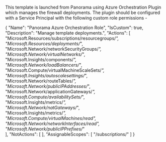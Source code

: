 This template is launched from Panorama using Azure Orchestration Plugin which manages the firewall deployments. The plugin should be configured with a Service Principal with the following custom role permissions -

{
    "Name": "Panorama Azure Orchestration Role",
    "IsCustom": true,
    "Description": "Manage template deployments.",
    "Actions": [
        "Microsoft.Resources/subscriptions/resourcegroups/*",  
        "Microsoft.Resources/deployments/*",  
        "Microsoft.Network/networkSecurityGroups/*",  
        "Microsoft.Network/virtualNetworks/*",  
        "Microsoft.Insights/components/*",  
        "Microsoft.Network/loadBalancers/*",  
        "Microsoft.Compute/virtualMachineScaleSets/*",  
        "Microsoft.Insights/autoscalesettings/*",  
        "Microsoft.Network/routeTables/*",  
        "Microsoft.Network/publicIPAddresses/*",  
        "Microsoft.Network/applicationGateways/*",  
        "Microsoft.Compute/availabilitySets/*",  
        "Microsoft.Insights/metrics/*",  
        "Microsoft.Network/natGateways/*",  
        "Microsoft.Insights/metrics/*",  
        "Microsoft.Compute/virtualMachines/read",  
        "Microsoft.Network/networkInterfaces/read",  
        "Microsoft.Network/publicIPPrefixes/*"  
    ],
    "NotActions": [
    ],
    "AssignableScopes": [
        "/subscriptions/<subscription-uuid>"
    ]
}
